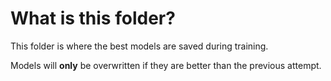 # What is this folder?

This folder is where the best models are saved during training.

Models will **only** be overwritten if they are better than the previous attempt.